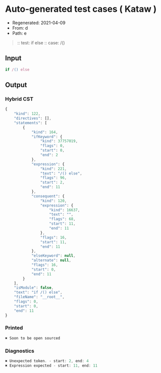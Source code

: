 # Auto-generated test cases ( Kataw )
- Regenerated: 2021-04-09
- From: d
- Path: e
> :: test: if else
> :: case: /()
## Input

`````js
if /() else
`````

## Output

### Hybrid CST

```javascript
{
    "kind": 122,
    "directives": [],
    "statements": [
        {
            "kind": 164,
            "ifKeyword": {
                "kind": 37757019,
                "flags": 0,
                "start": 0,
                "end": 2
            },
            "expression": {
                "kind": 221,
                "text": "/() else",
                "flags": 96,
                "start": 2,
                "end": 11
            },
            "consequent": {
                "kind": 120,
                "expression": {
                    "kind": 16637,
                    "text": "",
                    "flags": 68,
                    "start": 11,
                    "end": 11
                },
                "flags": 16,
                "start": 11,
                "end": 11
            },
            "elseKeyword": null,
            "alternate": null,
            "flags": 16,
            "start": 0,
            "end": 11
        }
    ],
    "isModule": false,
    "text": "if /() else",
    "fileName": "__root__",
    "flags": 0,
    "start": 0,
    "end": 11
}
```

### Printed

```javascript
✖ Soon to be open sourced
```

### Diagnostics

```javascript
✖ Unexpected token. - start: 2, end: 4
✖ Expression expected - start: 11, end: 11

```

